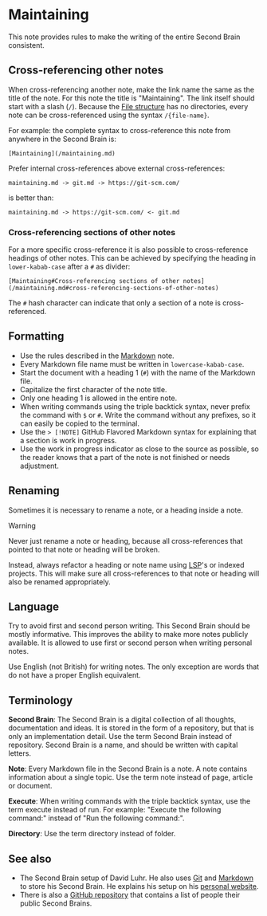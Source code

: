 # Maintaining

This note provides rules to make the writing of the entire Second Brain consistent.

## Cross-referencing other notes

When cross-referencing another note, make the link name the same as the title of the note.
For this note the title is "Maintaining".
The link itself should start with a slash (`/`).
Because the [File structure](/file-structure.md) has no directories, every note can be cross-referenced using the syntax `/{file-name}`.

For example: the complete syntax to cross-reference this note from anywhere in the Second Brain is: 

```
[Maintaining](/maintaining.md)
```

Prefer internal cross-references above external cross-references:

```
maintaining.md -> git.md -> https://git-scm.com/
```

is better than:

```
maintaining.md -> https://git-scm.com/ <- git.md
```

### Cross-referencing sections of other notes

For a more specific cross-reference it is also possible to cross-reference headings of other notes.
This can be achieved by specifying the heading in `lower-kabab-case` after a `#` as divider:

```
[Maintaining#Cross-referencing sections of other notes](/maintaining.md#cross-referencing-sections-of-other-notes)
```

The `#` hash character can indicate that only a section of a note is cross-referenced.

## Formatting

- Use the rules described in the [Markdown](/markdown.md) note.
- Every Markdown file name must be written in `lowercase-kabab-case`.
- Start the document with a heading 1 (`#`) with the name of the Markdown file.
- Capitalize the first character of the note title.
- Only one heading 1 is allowed in the entire note.
- When writing commands using the triple backtick syntax, never prefix the command with `$` or `#`.
  Write the command without any prefixes, so it can easily be copied to the terminal.
- Use the `> [!NOTE]` GitHub Flavored Markdown syntax for explaining that a section is work in progress.
- Use the work in progress indicator as close to the source as possible, so the reader knows that a part of the note is not finished or needs adjustment.

## Renaming

Sometimes it is necessary to rename a note, or a heading inside a note.

> [!WARNING]
> Never just rename a note or heading, because all cross-references that pointed to that note or heading will be broken.

Instead, always refactor a heading or note name using [LSP](https://microsoft.github.io/language-server-protocol/)'s or indexed projects.
This will make sure all cross-references to that note or heading will also be renamed appropriately.

## Language

Try to avoid first and second person writing.
This Second Brain should be mostly informative.
This improves the ability to make more notes publicly available.
It is allowed to use first or second person when writing personal notes.

Use English (not British) for writing notes.
The only exception are words that do not have a proper English equivalent.

## Terminology

**Second Brain**:
The Second Brain is a digital collection of all thoughts, documentation and ideas.
It is stored in the form of a repository, but that is only an implementation detail.
Use the term Second Brain instead of repository.
Second Brain is a name, and should be written with capital letters.

**Note**:
Every Markdown file in the Second Brain is a note.
A note contains information about a single topic.
Use the term note instead of page, article or document.

**Execute**:
When writing commands with the triple backtick syntax, use the term execute instead of run.
For example: "Execute the following command:" instead of "Run the following command:".

**Directory**:
Use the term directory instead of folder.

## See also

- The Second Brain setup of David Luhr.
  He also uses [Git](/git.md) and [Markdown](/markdown.md) to store his Second Brain.
  He explains his setup on his [personal website](https://luhr.co/blog/2023/04/21/my-custom-second-brain-setup-part-2-how-it-works/).
- There is also a [GitHub repository](https://github.com/KasperZutterman/Second-Brain) that contains a list of people their public Second Brains.
